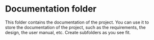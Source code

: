 # Documentation folder

This folder contains the documentation of the project. You can use it to store the documentation of the project, such as the requirements, the design, the user manual, etc. Create subfolders as you see fit.